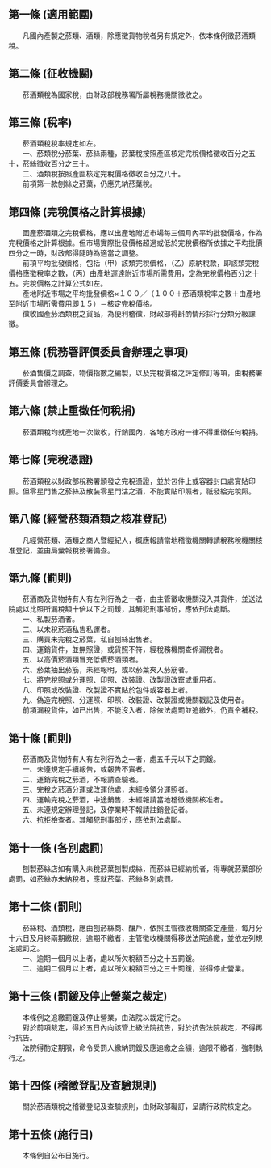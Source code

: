 第一條 (適用範圍)
-----------------
　　凡國內產製之菸類、酒類，除應徵貨物稅者另有規定外，依本條例徵菸酒類稅。  


第二條 (征收機關)
-----------------
　　菸酒類稅為國家稅，由財政部稅務署所屬稅務機關徵收之。  


第三條 (稅率)
-------------
　　菸酒類稅稅率規定如左。  
　　一、菸類稅分菸葉、菸絲兩種，菸葉稅按照產區核定完稅價格徵收百分之五十，菸絲徵收百分之三十。  
　　二、酒類稅按照產區核定完稅價格徵收百分之八十。  
　　前項第一款刨絲之菸葉，仍應先納菸葉稅。  


第四條 (完稅價格之計算根據)
---------------------------
　　國產菸酒類之完稅價格，應以出產地附近市場每三個月內平均批發價格，作為完稅價格之計算根據。但市場實際批發價格超過或低於完稅價格所依據之平均批價四分之一時，財政部得隨時為適當之調整。  
　　前項平均批發價格，包括（甲）該類完稅價格，（乙）原納稅款，即該類完稅價格應徵稅率之數，（丙）由產地運達附近市場所需費用，定為完稅價格百分之十五。完稅價格之計算公式如左。  
　　產地附近市場之平均批發價格×１００／（１００＋菸酒類稅率之數＋由產地至附近市場所需費用即１５）＝核定完稅價格。  
　　徵收國產菸酒類稅之貨品，為便利稽徵，財政部得斟酌情形採行分類分級課徵。  


第五條 (稅務署評價委員會辦理之事項)
-----------------------------------
　　菸酒售價之調查，物價指數之編製，以及完稅價格之評定修訂等項，由稅務署評價委員會辦理之。  


第六條 (禁止重徵任何稅捐)
-------------------------
　　菸酒類稅均就產地一次徵收，行銷國內，各地方政府一律不得重徵任何稅捐。  


第七條 (完稅憑證)
-----------------
　　菸酒類稅以財政部稅務署頒發之完稅憑證，並於包件上或容器封口處實貼印照。但零星門售之菸絲及散裝零星門沽之酒，不能實貼印照者，祇發給完稅照。  


第八條 (經營菸類酒類之核准登記)
-------------------------------
　　凡經營菸類、酒類之商人暨經紀人，概應報請當地稽徵機關轉請稅務稅機關核准登記，並由局彙報稅務署備查。  


第九條 (罰則)
-------------
　　菸酒商及貨物持有人有左列行為之一者，由主管徵收機關沒入其貨件，並送法院處以比照所漏稅額十倍以下之罰鍰，其觸犯刑事部份，應依刑法處斷。  
　　一、私製菸酒者。  
　　二、以未稅菸酒私售私運者。  
　　三、購買未完稅之菸葉，私自刨絲出售者。  
　　四、運銷貨件，並無照證，或貨照不符，經稅務機關查係漏稅者。  
　　五、以高價菸酒類冒充低價菸酒類者。  
　　六、菸葉抽出菸筋，未經報明，或以菸葉夾入菸筋者。  
　　七、將完稅照或分運照、印照、改裝證、改製證改竄或重用者。  
　　八、印照或改裝證、改製證不實貼於包件或容器上者。  
　　九、偽造完稅照、分運照、印照、改裝證、改製證或機關戳記及使用者。  
　　前項漏稅貨件，如已出售，不能沒入者，除依法處罰並追繳外，仍責令補稅。  


第十條 (罰則)
-------------
　　菸酒商及貨物持有人有左列行為之一者，處五千元以下之罰鍰。  
　　一、未遵規定手續報告，或報告不實者。  
　　二、運銷完稅之菸酒，不報請查驗者。  
　　三、完稅之菸酒分運或改運他處，未經換領分運照者。  
　　四、運輸完稅之菸酒，中途銷售，未經報請當地稽徵機關核准者。  
　　五、未遵規定辦理登記，及停業時不報請註銷登記者。  
　　六、抗拒檢查者。其觸犯刑事部份，應依刑法處斷。  


第十一條 (各別處罰)
-------------------
　　刨製菸絲店如有購入未稅菸葉刨製成絲，而菸絲已經納稅者，得專就菸葉部份處罰，如菸絲亦未納稅者，應就菸葉、菸絲各別處罰。  


第十二條 (罰則)
---------------
　　菸絲稅、酒類稅，應由刨菸絲商、釀戶，依照主管徵收機關查定產量，每月分十六日及月終兩期繳稅，逾期不繳者，主管徵收機關得移送法院追繳，並依左列規定處罰之。  
　　一、逾期一個月以上者，處以所欠稅額百分之十五罰鍰。  
　　二、逾期二個月以上者，處以所欠稅額百分之三十罰鍰，並得停止營業。  


第十三條 (罰鍰及停止營業之裁定)
-------------------------------
　　本條例之追繳罰鍰及停止營業，由法院以裁定行之。  
　　對於前項裁定，得於五日內向該管上級法院抗告，對於抗告法院裁定，不得再行抗告。  
　　法院得酌定期限，命令受罰人繳納罰鍰及應追繳之金額，逾限不繳者，強制執行之。  


第十四條 (稽徵登記及查驗規則)
-----------------------------
　　關於菸酒類稅之稽徵登記及查驗規則，由財政部礙訂，呈請行政院核定之。  


第十五條 (施行日)
-----------------
　　本條例自公布日施行。